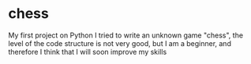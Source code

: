 # chess
My first project on Python
I tried to write an unknown game "chess", the level of the code structure is not very good, but I am a beginner, and therefore I think that I will soon improve my skills
